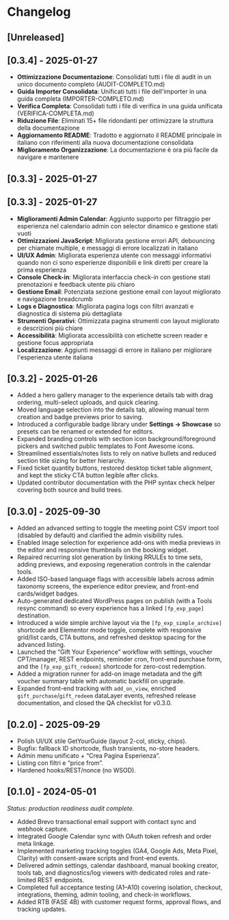 # Changelog

## [Unreleased]

## [0.3.4] - 2025-01-27
- **Ottimizzazione Documentazione**: Consolidati tutti i file di audit in un unico documento completo (AUDIT-COMPLETO.md)
- **Guida Importer Consolidata**: Unificati tutti i file dell'importer in una guida completa (IMPORTER-COMPLETO.md)
- **Verifica Completa**: Consolidati tutti i file di verifica in una guida unificata (VERIFICA-COMPLETA.md)
- **Riduzione File**: Eliminati 15+ file ridondanti per ottimizzare la struttura della documentazione
- **Aggiornamento README**: Tradotto e aggiornato il README principale in italiano con riferimenti alla nuova documentazione consolidata
- **Miglioramento Organizzazione**: La documentazione è ora più facile da navigare e mantenere

## [0.3.3] - 2025-01-27

## [0.3.3] - 2025-01-27
- **Miglioramenti Admin Calendar**: Aggiunto supporto per filtraggio per esperienza nel calendario admin con selector dinamico e gestione stati vuoti
- **Ottimizzazioni JavaScript**: Migliorata gestione errori API, debouncing per chiamate multiple, e messaggi di errore localizzati in italiano
- **UI/UX Admin**: Migliorata esperienza utente con messaggi informativi quando non ci sono esperienze disponibili e link diretti per creare la prima esperienza
- **Console Check-in**: Migliorata interfaccia check-in con gestione stati prenotazioni e feedback utente più chiaro
- **Gestione Email**: Potenziata sezione gestione email con layout migliorato e navigazione breadcrumb
- **Logs e Diagnostica**: Migliorata pagina logs con filtri avanzati e diagnostica di sistema più dettagliata
- **Strumenti Operativi**: Ottimizzata pagina strumenti con layout migliorato e descrizioni più chiare
- **Accessibilità**: Migliorata accessibilità con etichette screen reader e gestione focus appropriata
- **Localizzazione**: Aggiunti messaggi di errore in italiano per migliorare l'esperienza utente italiana

## [0.3.2] - 2025-01-26
- Added a hero gallery manager to the experience details tab with drag ordering, multi-select uploads, and quick clearing.
- Moved language selection into the details tab, allowing manual term creation and badge previews prior to saving.
- Introduced a configurable badge library under **Settings → Showcase** so presets can be renamed or extended for editors.
- Expanded branding controls with section icon background/foreground pickers and switched public templates to Font Awesome icons.
- Streamlined essentials/notes lists to rely on native bullets and reduced section title sizing for better hierarchy.
- Fixed ticket quantity buttons, restored desktop ticket table alignment, and kept the sticky CTA button legible after clicks.
- Updated contributor documentation with the PHP syntax check helper covering both source and build trees.

## [0.3.0] - 2025-09-30
- Added an advanced setting to toggle the meeting point CSV import tool (disabled by default) and clarified the admin visibility rules.
- Enabled image selection for experience add-ons with media previews in the editor and responsive thumbnails on the booking widget.
- Repaired recurring slot generation by linking RRULEs to time sets, adding previews, and exposing regeneration controls in the calendar tools.
- Added ISO-based language flags with accessible labels across admin taxonomy screens, the experience editor preview, and front-end cards/widget badges.
- Auto-generated dedicated WordPress pages on publish (with a Tools resync command) so every experience has a linked `[fp_exp_page]` destination.
- Introduced a wide simple archive layout via the `[fp_exp_simple_archive]` shortcode and Elementor mode toggle, complete with responsive grid/list cards, CTA buttons, and refreshed desktop spacing for the advanced listing.
- Launched the “Gift Your Experience” workflow with settings, voucher CPT/manager, REST endpoints, reminder cron, front-end purchase form, and the `[fp_exp_gift_redeem]` shortcode for zero-cost redemption.
- Added a migration runner for add-on image metadata and the gift voucher summary table with automatic backfill on upgrade.
- Expanded front-end tracking with `add_on_view`, enriched `gift_purchase`/`gift_redeem` dataLayer events, refreshed release documentation, and closed the QA checklist for v0.3.0.

## [0.2.0] - 2025-09-29
- Polish UI/UX stile GetYourGuide (layout 2-col, sticky, chips).
- Bugfix: fallback ID shortcode, flush transients, no-store headers.
- Admin menu unificato + “Crea Pagina Esperienza”.
- Listing con filtri e “price from”.
- Hardened hooks/REST/nonce (no WSOD).

## [0.1.0] - 2024-05-01
_Status: production readiness audit complete._

- Added Brevo transactional email support with contact sync and webhook capture.
- Integrated Google Calendar sync with OAuth token refresh and order meta linkage.
- Implemented marketing tracking toggles (GA4, Google Ads, Meta Pixel, Clarity) with consent-aware scripts and front-end events.
- Delivered admin settings, calendar dashboard, manual booking creator, tools tab, and diagnostics/log viewers with dedicated roles and rate-limited REST endpoints.
- Completed full acceptance testing (A1–A10) covering isolation, checkout, integrations, theming, admin tooling, and check-in workflows.
- Added RTB (FASE 4B) with customer request forms, approval flows, and tracking updates.
